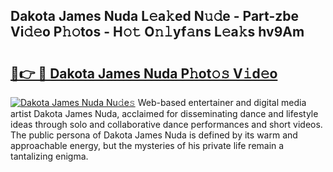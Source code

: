 ## Dakota James Nuda L𝚎a𝚔ed N𝚞𝚍e - Part-zbe Vi𝚍𝚎o P𝚑𝚘tos - H𝚘𝚝 O𝚗𝚕yf𝚊ns L𝚎a𝚔s hv9Am

# <h2><a href="http://kf0ftnj.oniu.top/?m=Dakota+James+Nuda">🔗👉 🔴 Dakota James Nuda P𝚑ot𝚘𝚜 V𝚒d𝚎o</a></h2>

[![Dakota James Nuda Nu𝚍e𝚜](https://i.imgur.com/0qMVB7G.gif)](http://kf0ftnj.oniu.top/?m=Dakota+James+Nuda)
Web-based entertainer and digital media artist Dakota James Nuda, acclaimed for disseminating dance and lifestyle ideas through solo and collaborative dance performances and short videos. The public persona of Dakota James Nuda is defined by its warm and approachable energy, but the mysteries of his private life remain a tantalizing enigma.  
